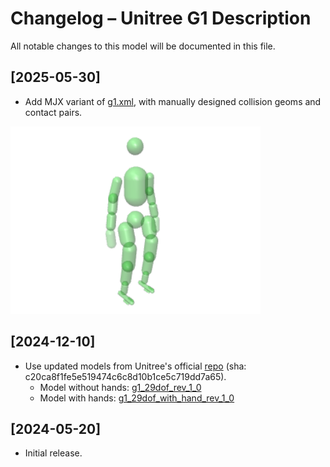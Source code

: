 # Changelog – Unitree G1 Description

All notable changes to this model will be documented in this file.

## [2025-05-30]

- Add MJX variant of [g1.xml](g1.xml), with manually designed collision geoms and contact pairs.

<p float="left">
  <img src="g1_mjx_colliders.png" width="400">
</p>

## [2024-12-10]

- Use updated models from Unitree's official [repo](https://github.com/unitreerobotics/unitree_ros/blob/master/robots/g1_description) (sha: c20ca8f1fe5e519474c6c8d10b1ce5c719dd7a65).
  - Model without hands: [g1_29dof_rev_1_0](https://github.com/unitreerobotics/unitree_ros/blob/master/robots/g1_description/g1_29dof_rev_1_0.xml)
  - Model with hands: [g1_29dof_with_hand_rev_1_0](https://github.com/unitreerobotics/unitree_ros/blob/master/robots/g1_description/g1_29dof_with_hand_rev_1_0.xml)

## [2024-05-20]

- Initial release.
